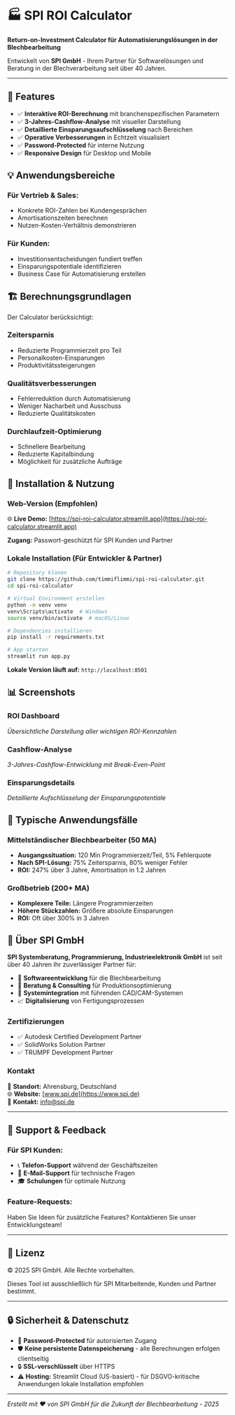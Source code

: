 # 🏭 SPI ROI Calculator

**Return-on-Investment Calculator für Automatisierungslösungen in der Blechbearbeitung**

Entwickelt von **SPI GmbH** - Ihrem Partner für Softwarelösungen und Beratung in der Blechverarbeitung seit über 40 Jahren.

---

## 🚀 Features

- ✅ **Interaktive ROI-Berechnung** mit branchenspezifischen Parametern
- ✅ **3-Jahres-Cashflow-Analyse** mit visueller Darstellung  
- ✅ **Detaillierte Einsparungsaufschlüsselung** nach Bereichen
- ✅ **Operative Verbesserungen** in Echtzeit visualisiert
- ✅ **Password-Protected** für interne Nutzung
- ✅ **Responsive Design** für Desktop und Mobile

## 💡 Anwendungsbereiche

### Für Vertrieb & Sales:
- Konkrete ROI-Zahlen bei Kundengesprächen
- Amortisationszeiten berechnen
- Nutzen-Kosten-Verhältnis demonstrieren

### Für Kunden:
- Investitionsentscheidungen fundiert treffen
- Einsparungspotentiale identifizieren
- Business Case für Automatisierung erstellen

## 🏗️ Berechnungsgrundlagen

Der Calculator berücksichtigt:

### **Zeitersparnis**
- Reduzierte Programmierzeit pro Teil
- Personalkosten-Einsparungen
- Produktivitätssteigerungen

### **Qualitätsverbesserungen**
- Fehlerreduktion durch Automatisierung
- Weniger Nacharbeit und Ausschuss
- Reduzierte Qualitätskosten

### **Durchlaufzeit-Optimierung**
- Schnellere Bearbeitung
- Reduzierte Kapitalbindung
- Möglichkeit für zusätzliche Aufträge

## 🔧 Installation & Nutzung

### Web-Version (Empfohlen)
🌐 **Live Demo:** [https://spi-roi-calculator.streamlit.app](https://spi-roi-calculator.streamlit.app)

**Zugang:** Passwort-geschützt für SPI Kunden und Partner

### Lokale Installation (Für Entwickler & Partner)
```bash
# Repository klonen
git clone https://github.com/timmiflimmi/spi-roi-calculator.git
cd spi-roi-calculator

# Virtual Environment erstellen
python -m venv venv
venv\Scripts\activate  # Windows
source venv/bin/activate  # macOS/Linux

# Dependencies installieren
pip install -r requirements.txt

# App starten
streamlit run app.py
```

**Lokale Version läuft auf:** `http://localhost:8501`

## 📊 Screenshots

### ROI Dashboard
*Übersichtliche Darstellung aller wichtigen ROI-Kennzahlen*

### Cashflow-Analyse  
*3-Jahres-Cashflow-Entwicklung mit Break-Even-Point*

### Einsparungsdetails
*Detaillierte Aufschlüsselung der Einsparungspotentiale*

## 🎯 Typische Anwendungsfälle

### **Mittelständischer Blechbearbeiter (50 MA)**
- **Ausgangssituation:** 120 Min Programmierzeit/Teil, 5% Fehlerquote
- **Nach SPI-Lösung:** 75% Zeitersparnis, 80% weniger Fehler
- **ROI:** 247% über 3 Jahre, Amortisation in 1.2 Jahren

### **Großbetrieb (200+ MA)**
- **Komplexere Teile:** Längere Programmierzeiten
- **Höhere Stückzahlen:** Größere absolute Einsparungen
- **ROI:** Oft über 300% in 3 Jahren

## 🏢 Über SPI GmbH

**SPI Systemberatung, Programmierung, Industrieelektronik GmbH** ist seit über 40 Jahren Ihr zuverlässiger Partner für:

- 🔧 **Softwareentwicklung** für die Blechbearbeitung
- 🤝 **Beratung & Consulting** für Produktionsoptimierung  
- 🔗 **Systemintegration** mit führenden CAD/CAM-Systemen
- 📈 **Digitalisierung** von Fertigungsprozessen

### Zertifizierungen
- ✅ Autodesk Certified Development Partner
- ✅ SolidWorks Solution Partner
- ✅ TRUMPF Development Partner

### Kontakt
📍 **Standort:** Ahrensburg, Deutschland  
🌐 **Website:** [www.spi.de](https://www.spi.de)  
📧 **Kontakt:** info@spi.de  

---

## 🤝 Support & Feedback

### Für SPI Kunden:
- 📞 **Telefon-Support** während der Geschäftszeiten
- 📧 **E-Mail-Support** für technische Fragen
- 🎓 **Schulungen** für optimale Nutzung

### Feature-Requests:
Haben Sie Ideen für zusätzliche Features? Kontaktieren Sie unser Entwicklungsteam!

---

## 📄 Lizenz

© 2025 SPI GmbH. Alle Rechte vorbehalten.

Dieses Tool ist ausschließlich für SPI Mitarbeitende, Kunden und Partner bestimmt.

---

## 🔒 Sicherheit & Datenschutz

- 🔐 **Password-Protected** für autorisierten Zugang
- 🛡️ **Keine persistente Datenspeicherung** - alle Berechnungen erfolgen clientseitig
- 🔒 **SSL-verschlüsselt** über HTTPS
- ⚠️ **Hosting:** Streamlit Cloud (US-basiert) - für DSGVO-kritische Anwendungen lokale Installation empfohlen

---

*Erstellt mit ❤️ von SPI GmbH für die Zukunft der Blechbearbeitung - 2025*